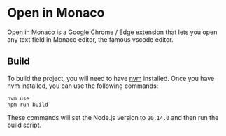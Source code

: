 # Open in Monaco

Open in Monaco is a Google Chrome / Edge extension that lets you open any text field in Monaco editor, the famous vscode editor.

## Build

To build the project, you will need to have [nvm](https://nvm.sh) installed. Once you have nvm installed, you can use the following commands:

```
nvm use
npm run build
```

These commands will set the Node.js version to `20.14.0` and then run the build script.
